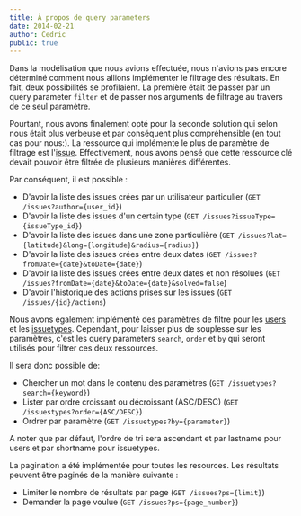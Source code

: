 ```yaml
---
title: À propos de query parameters
date: 2014-02-21
author: Cedric
public: true
---
```


Dans la modélisation que nous avions effectuée, nous n'avions pas encore déterminé comment nous allions implémenter le filtrage des résultats. En fait, deux possibilités se profilaient. La première était de passer par un query parameter `filter` et de passer nos arguments de filtrage au travers de ce seul paramètre. 

Pourtant, nous avons finalement opté pour la seconde solution qui selon nous était plus verbeuse et par conséquent plus compréhensible (en tout cas pour nous:). La ressource qui implémente le plus de paramètre de filtrage est l'[issue](/api/reference/#issues). Effectivement, nous avons pensé que cette ressource clé devait pouvoir être filtrée de plusieurs manières différentes.

Par conséquent, il est possible :
- D'avoir la liste des issues crées par un utilisateur particulier (`GET /issues?author={user_id}`)
- D'avoir la liste des issues d'un certain type (`GET /issues?issueType={issueType_id}`)
- D'avoir la liste des issues dans une zone particulière (`GET /issues?lat={latitude}&long={longitude}&radius={radius}`)
- D'avoir la liste des issues crées entre deux dates (`GET /issues?fromDate={date}&toDate={date}`)
- D'avoir la liste des issues crées entre deux dates et non résolues (`GET /issues?fromDate={date}&toDate={date}&solved=false`)
- D'avoir l'historique des actions prises sur les issues (`GET /issues/{id}/actions`)

Nous avons également implémenté des paramètres de filtre pour les [users](/api/reference/#users) et les [issuetypes](/api/reference/#issuetypes). Cependant, pour laisser plus de souplesse sur les paramètres, c'est les query parameters `search`, `order` et `by` qui seront utilisés pour filtrer ces deux ressources.

Il sera donc possible de:
- Chercher un mot dans le contenu des paramètres (`GET /issuetypes?search={keyword}`)
- Lister par ordre croissant ou décroissant (ASC/DESC) (`GET /issuestypes?order={ASC/DESC}`)
- Ordrer par paramètre (`GET /issuetypes?by={parameter}`)

A noter que par défaut, l'ordre de tri sera ascendant et par lastname pour users et par shortname pour issuetypes.

La pagination a été implémentée pour toutes les resources. Les résultats peuvent être paginés de la manière suivante :
- Limiter le nombre de résultats par page (`GET /issues?ps={limit}`)
- Demander la page voulue (`GET /issues?ps={page_number}`)



